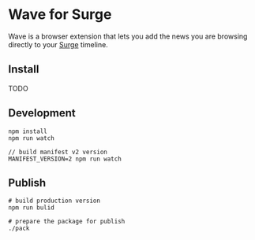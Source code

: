 # Wave for Surge

Wave is a browser extension that lets you add the news you are browsing directly to your [Surge](https://langchao.org) timeline.


## Install

TODO

## Development

```
npm install
npm run watch

// build manifest v2 version
MANIFEST_VERSION=2 npm run watch
```


## Publish

```
# build production version
npm run bulid

# prepare the package for publish
./pack
```

